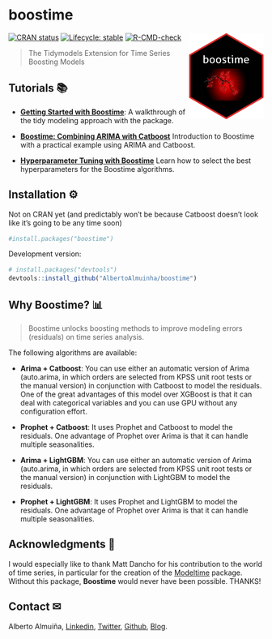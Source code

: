 
<!-- README.md is generated from README.Rmd. Please edit that file -->

# boostime

<img src="vignettes/logo-boostime.png" width="147" height="170" align="right"/>

<!-- badges: start -->

[![CRAN
status](https://www.r-pkg.org/badges/version/boostime)](https://CRAN.R-project.org/package=boostime)
[![Lifecycle:
stable](https://img.shields.io/badge/lifecycle-stable-brightgreen.svg)](https://lifecycle.r-lib.org/articles/stages.html#stable)
[![R-CMD-check](https://github.com/AlbertoAlmuinha/boostime/workflows/R-CMD-check/badge.svg)](https://github.com/AlbertoAlmuinha/boostime/actions)
<!-- badges: end -->

> The Tidymodels Extension for Time Series Boosting Models

## Tutorials 📚

-   [**Getting Started with
    Boostime**](https://albertoalmuinha.github.io/boostime/articles/getting-started.html):
    A walkthrough of the tidy modeling approach with the package.

-   [**Boostime: Combining ARIMA with
    Catboost**](https://albertoalmuinha.com/posts/2021-05-30-boostime_arima_catboost/boostime-arima-catboost/)
    Introduction to Boostime with a practical example using ARIMA and
    Catboost.

-   [**Hyperparameter Tuning with
    Boostime**](https://albertoalmuinha.com/posts/2021-06-28-boostime-tuning/parameter-tuning-boostime/)
    Learn how to select the best hyperparameters for the Boostime
    algorithms.

## Installation ⚙️

Not on CRAN yet (and predictably won’t be because Catboost doesn’t look
like it’s going to be any time soon)

``` r
#install.packages("boostime")
```

Development version:

``` r
# install.packages("devtools")
devtools::install_github("AlbertoAlmuinha/boostime")
```

## Why Boostime? 📊

> Boostime unlocks boosting methods to improve modeling errors
> (residuals) on time series analysis.

The following algorithms are available:

-   **Arima + Catboost**: You can use either an automatic version of
    Arima (auto.arima, in which orders are selected from KPSS unit root
    tests or the manual version) in conjunction with Catboost to model
    the residuals. One of the great advantages of this model over
    XGBoost is that it can deal with categorical variables and you can
    use GPU without any configuration effort.

-   **Prophet + Catboost**: It uses Prophet and Catboost to model the
    residuals. One advantage of Prophet over Arima is that it can handle
    multiple seasonalities.

-   **Arima + LightGBM**: You can use either an automatic version of
    Arima (auto.arima, in which orders are selected from KPSS unit root
    tests or the manual version) in conjunction with LightGBM to model
    the residuals.

-   **Prophet + LightGBM**: It uses Prophet and LightGBM to model the
    residuals. One advantage of Prophet over Arima is that it can handle
    multiple seasonalities.

## Acknowledgments 👏

I would especially like to thank Matt Dancho for his contribution to the
world of time series, in particular for the creation of the
[Modeltime](https://github.com/business-science/modeltime) package.
Without this package, **Boostime** would never have been possible.
THANKS!

## Contact ✉

Alberto Almuiña,
[Linkedin](https://www.linkedin.com/in/alberto-almui%C3%B1a-b1176881/),
[Twitter](https://twitter.com/AlmuinaAlberto),
[Github](https://github.com/AlbertoAlmuinha),
[Blog](https://albertoalmuinha.com/es/).
